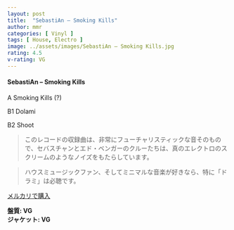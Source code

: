 ```yaml
---
layout: post
title:  "SebastiAn – Smoking Kills"
author: mmr
categories: [ Vinyl ]
tags: [ House, Electro ]
image: ../assets/images/SebastiAn – Smoking Kills.jpg
rating: 4.5
v-rating: VG
---
```


#### SebastiAn – Smoking Kills

A  Smoking Kills (?)

B1  Dolami

B2  Shoot

> このレコードの収録曲は、非常にフューチャリスティックな音そのもので、セバスチャンとエド・ベンガーのクルーたちは、真のエレクトロのスクリームのようなノイズをもたらしています。

> ハウスミュージックファン、そしてミニマルな音楽が好きなら、特に「ドラミ」は必聴です。


[メルカリで購入](https://jp.mercari.com/item/m17778455704)


<div class="mt-4 mb-4 d-flex align-items-center">
<strong class="mr-1">盤質: VG</strong>
</div>
<div class="mt-4 mb-4 d-flex align-items-center">
<strong class="mr-1">ジャケット: VG</strong>
</div>